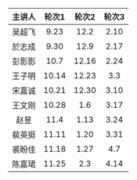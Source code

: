 | 主讲人 |  轮次1  |  轮次2  | 轮次3  |        
|:---:|:-----:|:-----:|:----:|
| 吴超飞 | 9.23  | 12.2  | 2.10 | 
| 於志成 | 9.30  | 12.9  | 2.17 | 
| 彭影影 | 10.7  | 12.16 | 2.24 | 
| 王子明 | 10.14 | 12.23 | 3.3  | 
| 宋嘉诚 | 10.21 | 12.30 | 3.10 | 
| 王文刚 | 10.28 |  1.6  | 3.17 | 
| 赵昱  | 11.4  | 1.13  | 3.24 | 
| 裴英挺 | 11.11 | 1.20  | 3.31 |
| 裘盼佳 | 11.18 | 1.27  | 4.7  |
| 陈嘉珺 | 11.25 |  2.3  | 4.14 | 